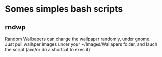 # Somes simples bash scripts

## rndwp
Random Wallpapers can change the wallpaper randomly, under gnome. Just pull wallaper images under your ~/Images/Wallapers folder, and lauch the script (and/or do a shortcut to exec it)
